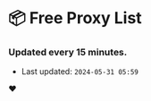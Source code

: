 # :package: Free Proxy List
### Updated every 15 minutes.

- Last updated: `2024-05-31 05:59`

:heart:

